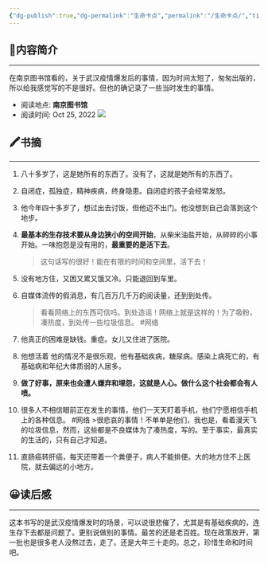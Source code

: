 ```yaml
---
{"dg-publish":true,"dg-permalink":"生命卡点","permalink":"/生命卡点/","title":"生命卡点","noteIcon":"","created":"2022-04-25T10:01Z","updated":""}
---
```


## 📜**内容简介**
---
 在南京图书馆看的，关于武汉疫情爆发后的事情，因为时间太短了，匆匆出版的，所以给我感觉写的不是很好。但也的确记录了一些当时发生的事情。
- 阅读地点:  **南京图书馆**
- 阅读时间:  Oct 25, 2022
![](/img/user/Z.image/读书笔记/20230424161706.png)
## 🖍️书摘
---
1.  八十多岁了，这是她所有的东西了。没有了，这就是她所有的东西了。
2.  自闭症，孤独症，精神疾病，终身隐患。自闭症的孩子会经常发怒。
3.  他今年四十多岁了，想过出去讨饭，但他迈不出门。他没想到自己会落到这个地步。
4.  **最基本的生存技术要从身边狭小的空间开始**，从柴米油盐开始，从碎碎的小事开始。一味抱怨是没有用的，**最重要的是活下去**。
	>这句话写的很好！能在有限的时间和空间里，活下去！


5.  没有地方住，又困又累又饿又冷。只能退回到车里。
6.  自媒体流传的假消息，有几百万几千万的阅读量，还到到处传。
	>看看网络上的东西可信吗。到处造谣！网络上就是这样的！为了吸粉，凑热度，到处传一些垃圾信息。 #网络

7.  他真正的困难是缺钱。重症。女儿又住进了医院。
8.  他想活着 他的情况不是很乐观，他有基础疾病，糖尿病。感染上病死亡的，有基础病和年纪大体质弱的人居多。
9.  **做了好事，原来也会遭人嫌弃和埋怨，这就是人心。做什么这个社会都会有人喷。**
10.  很多人不相信眼前正在发生的事情，他们一天天盯着手机，他们宁愿相信手机上的各种信息。 #网络
	>很悲哀的事情！不单单是他们，我也是，看着漫天飞的垃圾信息，然而，这些都是不良媒体为了凑热度，写的。至于事实，最真实的生活的，只有自己才知道。

11.  直肠癌转肝癌，每天还带着一个粪便子，病人不能排便。大的地方住不上医院，就去偏远的小地方。

## 😀读后感
---
这本书写的是武汉疫情爆发时的场景，可以说很悲催了，尤其是有基础疾病的，连生存下去都是问题了。更别说做别的事情。最苦的还是老百姓。现在政策放开，第一批也是很多老人没熬过去，走了。还是大年三十走的。总之，珍惜生命和时间吧。



